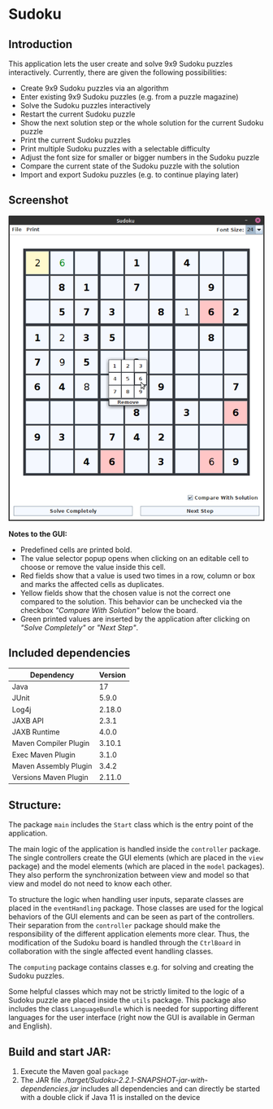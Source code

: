 # Sudoku

## Introduction

This application lets the user create and solve 9x9 Sudoku puzzles interactively. 
Currently, there are given the following possibilities:

* Create 9x9 Sudoku puzzles via an algorithm
* Enter existing 9x9 Sudoku puzzles (e.g. from a puzzle magazine)
* Solve the Sudoku puzzles interactively
* Restart the current Sudoku puzzle
* Show the next solution step or the whole solution for the current Sudoku puzzle
* Print the current Sudoku puzzles
* Print multiple Sudoku puzzles with a selectable difficulty
* Adjust the font size for smaller or bigger numbers in the Sudoku puzzle
* Compare the current state of the Sudoku puzzle with the solution
* Import and export Sudoku puzzles (e.g. to continue playing later)

## Screenshot

![Screenshot](Screenshot.png)

__Notes to the GUI:__

* Predefined cells are printed bold.
* The value selector popup opens when clicking on an editable cell to choose or remove the value inside this cell.
* Red fields show that a value is used two times in a row, column or box and marks the affected cells as duplicates.
* Yellow fields show that the chosen value is not the correct one compared to the solution. 
  This behavior can be unchecked via the checkbox 
  _"Compare With Solution"_ below the board.
* Green printed values are inserted by the application after clicking on _"Solve Completely"_ or _"Next Step"_.

## Included dependencies

| Dependency            | Version |
|-----------------------|---------|
| Java                  | 17      |
| JUnit                 | 5.9.0   |
| Log4j                 | 2.18.0  |
| JAXB API              | 2.3.1   |
| JAXB Runtime          | 4.0.0   |
| Maven Compiler Plugin | 3.10.1  |
| Exec Maven Plugin     | 3.1.0   |
| Maven Assembly Plugin | 3.4.2   |
| Versions Maven Plugin | 2.11.0  |

## Structure:

The package `main` includes the `Start` class which is the entry point of the application.

The main logic of the application is handled inside the `controller` package. 
The single controllers create the GUI elements (which are placed in the `view` package) 
and the model elements (which are placed in the `model` packages). 
They also perform the synchronization between view and model so that view and model do not need to know each other.

To structure the logic when handling user inputs, separate classes are placed in the `eventHandling` package.
Those classes are used for the logical behaviors of the GUI elements and can be seen as part of the controllers.
Their separation from the `controller` package should make the responsibility of the different application elements 
more clear.
Thus, the modification of the Sudoku board is handled through the `CtrlBoard` in collaboration with the single affected
event handling classes.

The `computing` package contains classes e.g. for solving and creating the Sudoku puzzles.

Some helpful classes which may not be strictly limited to the logic of a Sudoku puzzle are placed inside the `utils` 
package. This package also includes the class `LanguageBundle` which is needed for supporting different languages for 
the user interface (right now the GUI is available in German and English).

## Build and start JAR:

1. Execute the Maven goal `package`
2. The JAR file _./target/Sudoku-2.2.1-SNAPSHOT-jar-with-dependencies.jar_ includes all dependencies and can directly be 
   started with a double click if Java 11 is installed on the device